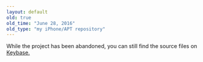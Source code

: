 ```yaml
---
layout: default
old: true
old_time: "June 28, 2016"
old_type: "my iPhone/APT repository"
---
```


While the project has been abandoned, you can still find the source files on [Keybase.](https://keybase.pub/citrusui/archive/iphone-apt/)
